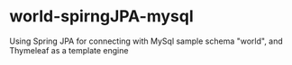 # world-spirngJPA-mysql
Using Spring JPA for connecting with MySql sample schema "world", and Thymeleaf as a template engine
